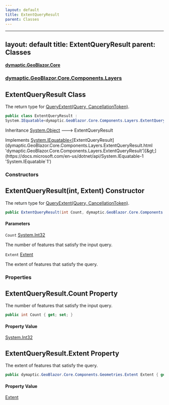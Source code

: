 ```yaml
---
layout: default
title: ExtentQueryResult
parent: Classes
---
```

---
layout: default
title: ExtentQueryResult
parent: Classes
---
#### [dymaptic.GeoBlazor.Core](index.html 'index')
### [dymaptic.GeoBlazor.Core.Components.Layers](index.html#dymaptic.GeoBlazor.Core.Components.Layers 'dymaptic.GeoBlazor.Core.Components.Layers')

## ExtentQueryResult Class

The return type for [QueryExtent(Query, CancellationToken)](dymaptic.GeoBlazor.Core.Components.Layers.FeatureLayer.html#dymaptic.GeoBlazor.Core.Components.Layers.FeatureLayer.QueryExtent(dymaptic.GeoBlazor.Core.Objects.Query,System.Threading.CancellationToken) 'dymaptic.GeoBlazor.Core.Components.Layers.FeatureLayer.QueryExtent(dymaptic.GeoBlazor.Core.Objects.Query, System.Threading.CancellationToken)').

```csharp
public class ExtentQueryResult :
System.IEquatable<dymaptic.GeoBlazor.Core.Components.Layers.ExtentQueryResult>
```

Inheritance [System.Object](https://docs.microsoft.com/en-us/dotnet/api/System.Object 'System.Object') &#129106; ExtentQueryResult

Implements [System.IEquatable&lt;](https://docs.microsoft.com/en-us/dotnet/api/System.IEquatable-1 'System.IEquatable`1')[ExtentQueryResult](dymaptic.GeoBlazor.Core.Components.Layers.ExtentQueryResult.html 'dymaptic.GeoBlazor.Core.Components.Layers.ExtentQueryResult')[&gt;](https://docs.microsoft.com/en-us/dotnet/api/System.IEquatable-1 'System.IEquatable`1')
### Constructors

<a name='dymaptic.GeoBlazor.Core.Components.Layers.ExtentQueryResult.ExtentQueryResult(int,dymaptic.GeoBlazor.Core.Components.Geometries.Extent)'></a>

## ExtentQueryResult(int, Extent) Constructor

The return type for [QueryExtent(Query, CancellationToken)](dymaptic.GeoBlazor.Core.Components.Layers.FeatureLayer.html#dymaptic.GeoBlazor.Core.Components.Layers.FeatureLayer.QueryExtent(dymaptic.GeoBlazor.Core.Objects.Query,System.Threading.CancellationToken) 'dymaptic.GeoBlazor.Core.Components.Layers.FeatureLayer.QueryExtent(dymaptic.GeoBlazor.Core.Objects.Query, System.Threading.CancellationToken)').

```csharp
public ExtentQueryResult(int Count, dymaptic.GeoBlazor.Core.Components.Geometries.Extent Extent);
```
#### Parameters

<a name='dymaptic.GeoBlazor.Core.Components.Layers.ExtentQueryResult.ExtentQueryResult(int,dymaptic.GeoBlazor.Core.Components.Geometries.Extent).Count'></a>

`Count` [System.Int32](https://docs.microsoft.com/en-us/dotnet/api/System.Int32 'System.Int32')

The number of features that satisfy the input query.

<a name='dymaptic.GeoBlazor.Core.Components.Layers.ExtentQueryResult.ExtentQueryResult(int,dymaptic.GeoBlazor.Core.Components.Geometries.Extent).Extent'></a>

`Extent` [Extent](dymaptic.GeoBlazor.Core.Components.Geometries.Extent.html 'dymaptic.GeoBlazor.Core.Components.Geometries.Extent')

The extent of features that satisfy the query.
### Properties

<a name='dymaptic.GeoBlazor.Core.Components.Layers.ExtentQueryResult.Count'></a>

## ExtentQueryResult.Count Property

The number of features that satisfy the input query.

```csharp
public int Count { get; set; }
```

#### Property Value
[System.Int32](https://docs.microsoft.com/en-us/dotnet/api/System.Int32 'System.Int32')

<a name='dymaptic.GeoBlazor.Core.Components.Layers.ExtentQueryResult.Extent'></a>

## ExtentQueryResult.Extent Property

The extent of features that satisfy the query.

```csharp
public dymaptic.GeoBlazor.Core.Components.Geometries.Extent Extent { get; set; }
```

#### Property Value
[Extent](dymaptic.GeoBlazor.Core.Components.Geometries.Extent.html 'dymaptic.GeoBlazor.Core.Components.Geometries.Extent')

